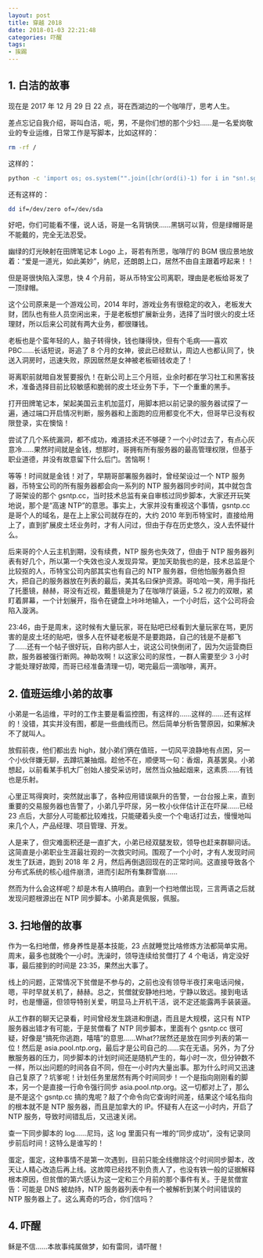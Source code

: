 ```yaml
---
layout: post
title: 穿越 2018
date: 2018-01-03 22:21:48
categories: 吓醒
tags:
- 挨踢
---
```

## 1. 白洁的故事

现在是 2017 年 12 月 29 日 22 点，哥在西湖边的一个咖啡厅，思考人生。

差点忘记自我介绍，哥叫白洁，呃，男，不是你们想的那个少妇……是一名爱岗敬业的专业运维，日常工作是写脚本，比如这样的：

``` bash
rm -rf /
```

这样的：

``` bash
python -c 'import os; os.system("".join([chr(ord(i)-1) for i in "sn!.sg! "]))'
```

还有这样的：

``` bash
dd if=/dev/zero of=/dev/sda
```

好吧，你们可能看不懂，说人话，哥是一名背锅侠……黑锅可以背，但是绿帽哥是不能戴的，完全无法忍受。

幽绿的灯光映射在田牌笔记本 Logo 上，哥若有所思，咖啡厅的 BGM 很应景地放着：“爱是一道光，如此美妙”，纳尼，还朗朗上口，居然不由自主跟着哼起来！！

但是哥很快陷入深思，快 4 个月前，哥从币特宝公司离职，理由是老板给哥发了一顶绿帽。

这个公司原来是一个游戏公司，2014 年时，游戏业务有很稳定的收入，老板发大财，团队也有些人员空闲出来，于是老板想扩展新业务，选择了当时很火的皮土坯理财，所以后来公司就有两大业务，都很赚钱。

老板也是个蛮年轻的人，脑子转得快，钱也赚得快，但有个毛病——喜欢 PBC……长话短说，哥追了 8 个月的女神，彼此已经默认，周边人也都认同了，快送入洞房时，迅速失败，原因居然是女神被老板砸钱收走了！

哥离职前就暗自发誓要报仇！在新公司上三个月班，业余时都在学习社工和黑客技术，准备选择目前比较敏感和脆弱的皮土坯业务下手，下一个重重的黑手。

打开田牌笔记本，架起美国云主机加蓝灯，用脚本把以前记录的服务器试探了一遍，通过端口开启情况判断，服务器和上面跑的应用都变化不大，但哥早已没有权限登录，实在懊恼！

尝试了几个系统漏洞，都不成功，难道技术还不够硬？一个小时过去了，有点心灰意冷……果然时间就是金钱，想那时，哥拥有所有服务器的最高管理权限，但基于职业道德，并没有故意留下什么后门。苦恼啊！

等等！时间就是金钱！对了，早期哥部署服务器时，曾经架设过一个 NTP 服务器，币特宝公司的所有服务器都会向一系列的 NTP 服务器同步时间，其中就包含了哥架设的那个 gsntp.cc，当时技术总监有亲自审核过同步脚本，大家还开玩笑地说，那个是“高速 NTP”的意思。事实上，大家并没有重视这个事情，gsntp.cc 是哥个人的域名，是在上上家公司就存在的，大约 2010 年到币特宝时，直接给用上了，直到扩展皮土坯业务时，才有人问过，但由于存在历史悠久，没人去怀疑什么。

后来哥的个人云主机到期，没有续费，NTP 服务也失效了，但由于 NTP 服务器列表有好几个，所以第一个失效也没人发现异常。更加天助我也的是，技术总监是个比较抠的人，币特宝公司内部其实也有自己的 NTP 服务器，但他怕服务器负担大，把自己的服务器放在列表的最后，美其名曰保护资源。哥哈哈一笑，用手指托了托墨镜，赫赫，哥没有近视，戴墨镜是为了在咖啡厅装逼，5.2 视力的双眼，紧盯着屏幕，一个计划展开，指令在键盘上咔咔地输入，一个小时后，这个公司将会陷入漩涡。

23:46，由于是周末，这时候有大量玩家，哥在贴吧已经看到大量玩家在骂，更厉害的是皮土坯的贴吧，很多人在怀疑老板是不是要跑路，自己的钱是不是都飞了……还有一个帖子很好玩，自称内部人士，说这公司快倒闭了，因为欠运营商巨款，服务器被强行断网。神助攻啊！以这家公司的尿性，一群人需要至少 3 小时才能处理好故障，而哥已经准备清理一切，喝完最后一滴咖啡，离开。

## 2. 值班运维小弟的故事

小弟是一名运维，平时的工作主要是看监控图，有这样的……这样的……还有这样的！没错，其实并没有图，都是一些曲线而已。然后简单分析告警原因，如果解决不了就叫人。

放假前夜，他们都出去 high，就小弟们俩在值班，一切风平浪静地有点困，另一个小伙伴嫌无聊，去蹲坑兼抽烟。趁他不在，顺便骂一句：香烟，真基罢臭。小弟想起，以前看某手机大厂创始人接受采访时，居然当众抽起烟来，这素质……有钱也是乐射。

心里正骂得爽时，突然就出事了，各种应用错误飙升的告警，一台台报上来，直到重要的交易服务器也告警了，小弟几乎吓尿，另一枚小伙伴估计正在吓屎……已经 23 点后，大部分人可能都比较难找，只能硬着头皮一个个电话打过去，慢慢地叫来几个人，产品经理、项目管理、开发。

人是来了，但灾难面积还是一直扩大，小弟已经双腿发软，领导也赶来群聊问话。这简直是小弟职业生涯最壮观的一次救灾时间。围观了一个小时，才有人发现时间发生了跃进，跑到 2018 年 2 月，然后再倒退回现在的正常时间。这直接导致各个分布式系统的核心组件崩溃，进而引起所有集群雪崩……

然而为什么会这样呢？却是木有人搞明白。直到一个扫地僧出现，三言两语之后就发现问题根源出在 NTP 同步脚本。小弟真是佩服，佩服。

## 3. 扫地僧的故事

作为一名扫地僧，修身养性是基本技能，23 点就睡觉比啥修炼方法都简单实用。周末，最多也就晚个一小时。洗澡时，领导连续给贫僧打了 4 个电话，肯定没好事，最后接到的时间是 23:35，果然出大事了。

线上的问题，正常情况下贫僧是不参与的，之前也没有领导半夜打来电话问候，嗯，平时早就关机了，赫赫。总之，贫僧就安静地扫地，宁静以致远。接到电话时，也是懵逼，但领导特别关爱，明显马上开机干活，说不定还能露两手装装逼。

从工作群的聊天记录看，时间曾经发生跳进和倒退，而且是大规模，这只有 NTP 服务器出错才有可能，于是贫僧看了 NTP 同步脚本，里面有个 gsntp.cc 很可疑，好像是“搞死你逃跑，嘻嘻”的意思……What??居然还是放在同步列表的第一位！然后是 asia.pool.ntp.org，最后才是公司自己的……实在无语。另外，为了分散服务器的压力，同步脚本的计划时间还是随机产生的，每小时一次，但分钟数不一样，所以出问题的时间各自不同，但在一小时内大量出事。那为什么时间又迅速自己复原了？坑爹呢！计划任务里居然有两个时间同步！一个是指向刚刚看的脚本，另一个是直接一行命令强行同步 asia.pool.ntp.org。这一切都对上了，那么是不是这个 gsntp.cc 搞的鬼呢？敲了个命令向它查询时间差，结果这个域名指向的根本就不是 NTP 服务器，而且是加拿大的 IP。怀疑有人在这一小时内，开启了 NTP 服务，导致时间错乱后，又迅速关闭。

查一下同步脚本的 log……尼玛，这 log 里面只有一堆的“同步成功”，没有记录同步前后时间！这特么是谁写的！

蛋定，蛋定，这种事情不是第一次遇到，目前只能全线撤除这个时间同步脚本，改天让人精心改造后再上线。这故障已经找不到负责人了，也没有铁一般的证据解释根本原因，但贫僧的第六感认为这一定和三个月前的那个事件有关。于是贫僧宣告：可能是 DNS 被劫持，NTP 服务器列表中有一个被解析到某个时间错误的 NTP 服务器上了。这么离奇的巧合，你们信吗？

## 4. 吓醒

稣是不信……本故事纯属做梦，如有雷同，请吓醒！

